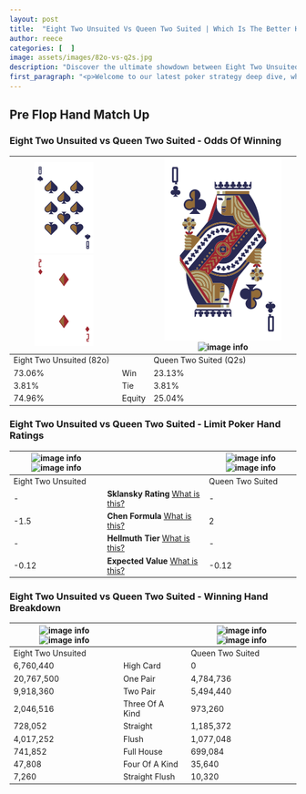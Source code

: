 ```yaml
---
layout: post
title:  "Eight Two Unsuited Vs Queen Two Suited | Which Is The Better Hand In Poker? A Complete Guide"
author: reece
categories: [  ]
image: assets/images/82o-vs-q2s.jpg
description: "Discover the ultimate showdown between Eight Two Unsuited and Queen Two Suited in poker! Uncover the odds, strategies, and scenarios where one hand triumphs over the other. Get ready to up your poker game with this thrilling analysis."
first_paragraph: "<p>Welcome to our latest poker strategy deep dive, where we're pitting two distinct hands against each other in a high-stakes showdown: Eight Two Unsuited vs Queen Two Suited.</p><p>In the dynamic world of poker, every decision counts, and knowing which hand holds the upper hand is key to your success at the table.</p><p>In this article, we'll dissect these two hands, explore the scenarios where one dominates the other, and equip you with the knowledge to make strategic choices that can tip the odds in your favor.</p><p>Get ready to unravel the intriguing dynamics of these poker hands and elevate your game to new heights.</p>"
---
```




[comment]: # (sp0)

## Pre Flop Hand Match Up

<div class="table hand-ratings" markdown="1"> 



### Eight Two Unsuited vs Queen Two Suited - Odds Of Winning


    
| ![image info](assets/images/hand1/8.png) ![image info](assets/images/hand1/2o.png) |  | ![image info](assets/images/hand2/Q.png) ![image info](assets/images/hand2/2s.png) |
| -------- | -------- | -------- |
| Eight Two Unsuited (82o) |  | Queen Two Suited (Q2s) |
| 73.06% | Win | 23.13% |
| 3.81% | Tie | 3.81% |
| 74.96% | Equity | 25.04% |




[comment]: # (sp1)



### Eight Two Unsuited vs Queen Two Suited - Limit Poker Hand Ratings


    
| ![image info](https://www.riverpairs.com/assets/images/hand1/8.png) ![image info](https://www.riverpairs.com/assets/images/hand1/2o.png) |  | ![image info](https://www.riverpairs.com/assets/images/hand2/Q.png) ![image info](https://www.riverpairs.com/assets/images/hand2/2s.png) |
| -------- | -------- | -------- |
| Eight Two Unsuited |  | Queen Two Suited |
| - | **Sklansky Rating** [What is this?](/sklansky-rating-explained) | - |
| -1.5 | **Chen Formula** [What is this?](/chen-formula-explained) | 2 |
| - | **Hellmuth Tier** [What is this?](/Hellmuth-tier-explained) | - |
| -0.12 | **Expected Value** [What is this?](/expected-value-explained) | -0.12 |




[comment]: # (sp2)



### Eight Two Unsuited vs Queen Two Suited - Winning Hand Breakdown


    
| ![image info](https://www.riverpairs.com/assets/images/hand1/8.png) ![image info](https://www.riverpairs.com/assets/images/hand1/2o.png) |  | ![image info](https://www.riverpairs.com/assets/images/hand2/Q.png) ![image info](https://www.riverpairs.com/assets/images/hand2/2s.png) |
| -------- | -------- | -------- |
| Eight Two Unsuited |  | Queen Two Suited |
| 6,760,440 | High Card | 0 |
| 20,767,500 | One Pair | 4,784,736 |
| 9,918,360 | Two Pair | 5,494,440 |
| 2,046,516 | Three Of A Kind | 973,260 |
| 728,052 | Straight | 1,185,372 |
| 4,017,252 | Flush | 1,077,048 |
| 741,852 | Full House | 699,084 |
| 47,808 | Four Of A Kind | 35,640 |
| 7,260 | Straight Flush | 10,320 |




[comment]: # (sp3)



</div>

[comment]: # (sp4)



[comment]: # (sp5)

